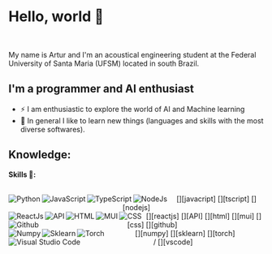 
# Hello, world 👋

</br>

My name is Artur and I'm an acoustical engineering student at the Federal University of Santa Maria (UFSM) located in south Brazil.

## I'm a programmer and AI enthusiast

- ⚡ I am enthusiastic to explore the world of AI and Machine learning
- :book: In general I like to learn new things (languages and skills with the most diverse softwares).

## Knowledge:

**Skills 🚀:**

<br/>
<center>
<img align="left" alt="Python" src="https://img.shields.io/badge/Python-3776AB.svg?style=for-the-badge&logo=Python&logoColor=white"/>
[<img align="left" alt="JavaScript" src="https://img.shields.io/badge/JavaScript-F7DF1E.svg?style=for-the-badge&logo=JavaScript&logoColor=black"/>][javacript]
[<img align="left" alt="TypeScript" src="https://img.shields.io/badge/TypeScript-3178C6.svg?style=for-the-badge&logo=TypeScript&logoColor=white"/>][tscript]
[<img align="left" alt="NodeJs" src="https://img.shields.io/badge/Node.js-339933.svg?style=for-the-badge&logo=nodedotjs&logoColor=white"/>][nodejs]
<br/>
[<img align="left" alt="ReactJs" src="https://img.shields.io/badge/React-61DAFB.svg?style=for-the-badge&logo=React&logoColor=black"/>][reactjs]
[<img align="left" alt="API" src="https://img.shields.io/badge/FastAPI-009688.svg?style=for-the-badge&logo=FastAPI&logoColor=white"/>][API]
[<img align="left" alt="HTML" src="https://img.shields.io/badge/HTML5-E34F26.svg?style=for-the-badge&logo=HTML5&logoColor=white"/>][html]
[<img align="left" alt="MUI" src="https://img.shields.io/badge/MUI-007FFF.svg?style=for-the-badge&logo=MUI&logoColor=white"/>][mui]
[<img align="left" alt="CSS" src="https://img.shields.io/badge/CSS%20Wizardry-F43059.svg?style=for-the-badge&logo=CSS-Wizardry&logoColor=white"/>][css]
[<img align="left" alt="Github" src="https://img.shields.io/badge/GitHub-181717.svg?style=for-the-badge&logo=GitHub&logoColor=white"/>][github]
<br/>
[<img align="left" alt="Numpy" src="https://img.shields.io/badge/NumPy-013243.svg?style=for-the-badge&logo=NumPy&logoColor=white"/>][numpy]
[<img align="left" alt="Sklearn" src="https://img.shields.io/badge/scikitlearn-F7931E.svg?style=for-the-badge&logo=scikit-learn&logoColor=white"/>][sklearn]
[<img align="left" alt="Torch" src="https://img.shields.io/badge/PyTorch-EE4C2C.svg?style=for-the-badge&logo=PyTorch&logoColor=white"/>][torch]
<br>/
[<img align="left" alt="Visual Studio Code" src="https://img.shields.io/badge/Visual_Studio_Code-0078D4?style=for-the-badge&logo=visual%20studio%20code&logoColor=white"/>][vscode]
</center>
<br/>

